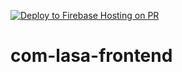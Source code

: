 [![Deploy to Firebase Hosting on PR](https://github.com/ledanhtrong/com-lasa-frontend/actions/workflows/firebase-hosting-pull-request.yml/badge.svg)](https://github.com/ledanhtrong/com-lasa-frontend/actions/workflows/firebase-hosting-pull-request.yml)
# com-lasa-frontend
